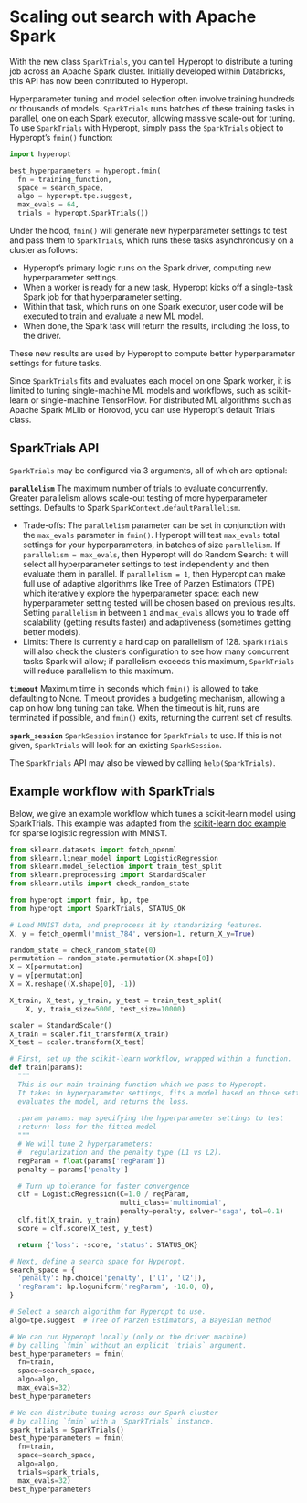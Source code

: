 # Scaling out search with Apache Spark

With the new class `SparkTrials`, you can tell Hyperopt to distribute a tuning job across an Apache Spark cluster. Initially developed within Databricks, this API has now been contributed to Hyperopt.

Hyperparameter tuning and model selection often involve training hundreds or thousands of models.  `SparkTrials` runs batches of these training tasks in parallel, one on each Spark executor, allowing massive scale-out for tuning.  To use `SparkTrials` with Hyperopt, simply pass the `SparkTrials` object to Hyperopt’s `fmin()` function:

```python
import hyperopt

best_hyperparameters = hyperopt.fmin(
  fn = training_function,
  space = search_space,
  algo = hyperopt.tpe.suggest,
  max_evals = 64,
  trials = hyperopt.SparkTrials())
```

Under the hood, `fmin()` will generate new hyperparameter settings to test and pass them to `SparkTrials`, which runs these tasks asynchronously on a cluster as follows:

- Hyperopt’s primary logic runs on the Spark driver, computing new hyperparameter settings.
- When a worker is ready for a new task, Hyperopt kicks off a single-task Spark job for that hyperparameter setting.
- Within that task, which runs on one Spark executor, user code will be executed to train and evaluate a new ML model.
- When done, the Spark task will return the results, including the loss, to the driver.  

These new results are used by Hyperopt to compute better hyperparameter settings for future tasks.

Since `SparkTrials` fits and evaluates each model on one Spark worker, it is limited to tuning single-machine ML models and workflows, such as scikit-learn or single-machine TensorFlow.  For distributed ML algorithms such as Apache Spark MLlib or Horovod, you can use Hyperopt’s default Trials class.

## SparkTrials API

`SparkTrials` may be configured via 3 arguments, all of which are optional:

**`parallelism`**
The maximum number of trials to evaluate concurrently. Greater parallelism allows scale-out testing of more hyperparameter settings. Defaults to Spark `SparkContext.defaultParallelism`.

* Trade-offs: The `parallelism` parameter can be set in conjunction with the `max_evals` parameter in `fmin()`. Hyperopt will test `max_evals` total settings for your hyperparameters, in batches of size `parallelism`.  If `parallelism = max_evals`, then Hyperopt will do Random Search: it will select all hyperparameter settings to test independently and then evaluate them in parallel.  If `parallelism = 1`, then Hyperopt can make full use of adaptive algorithms like Tree of Parzen Estimators (TPE) which iteratively explore the hyperparameter space: each new hyperparameter setting tested will be chosen based on previous results.  Setting `parallelism` in between `1` and `max_evals` allows you to trade off scalability (getting results faster) and adaptiveness (sometimes getting better models).
* Limits: There is currently a hard cap on parallelism of 128. `SparkTrials` will also check the cluster’s configuration to see how many concurrent tasks Spark will allow; if parallelism exceeds this maximum, `SparkTrials` will reduce parallelism to this maximum.

**`timeout`**
Maximum time in seconds which `fmin()` is allowed to take, defaulting to None.
Timeout provides a budgeting mechanism, allowing a cap on how long tuning can take.  When the timeout is hit, runs are terminated if possible, and `fmin()` exits, returning the current set of results.

**`spark_session`**
`SparkSession` instance for `SparkTrials` to use.  If this is not given, `SparkTrials` will look for an existing `SparkSession`.

The `SparkTrials` API may also be viewed by calling `help(SparkTrials)`.


## Example workflow with SparkTrials

Below, we give an example workflow which tunes a scikit-learn model using SparkTrials.	 This example was adapted from the [scikit-learn doc example](https://scikit-learn.org/stable/auto_examples/linear_model/plot_sparse_logistic_regression_mnist.html) for sparse logistic regression with MNIST.

```python
from sklearn.datasets import fetch_openml
from sklearn.linear_model import LogisticRegression
from sklearn.model_selection import train_test_split
from sklearn.preprocessing import StandardScaler
from sklearn.utils import check_random_state

from hyperopt import fmin, hp, tpe
from hyperopt import SparkTrials, STATUS_OK

# Load MNIST data, and preprocess it by standarizing features.
X, y = fetch_openml('mnist_784', version=1, return_X_y=True)

random_state = check_random_state(0)
permutation = random_state.permutation(X.shape[0])
X = X[permutation]
y = y[permutation]
X = X.reshape((X.shape[0], -1))

X_train, X_test, y_train, y_test = train_test_split(
    X, y, train_size=5000, test_size=10000)

scaler = StandardScaler()
X_train = scaler.fit_transform(X_train)
X_test = scaler.transform(X_test)

# First, set up the scikit-learn workflow, wrapped within a function.
def train(params):
  """
  This is our main training function which we pass to Hyperopt.
  It takes in hyperparameter settings, fits a model based on those settings,
  evaluates the model, and returns the loss.
  
  :param params: map specifying the hyperparameter settings to test
  :return: loss for the fitted model
  """
  # We will tune 2 hyperparameters:
  #  regularization and the penalty type (L1 vs L2).
  regParam = float(params['regParam'])
  penalty = params['penalty']

  # Turn up tolerance for faster convergence
  clf = LogisticRegression(C=1.0 / regParam,
                           multi_class='multinomial',
                           penalty=penalty, solver='saga', tol=0.1)
  clf.fit(X_train, y_train)
  score = clf.score(X_test, y_test)

  return {'loss': -score, 'status': STATUS_OK}

# Next, define a search space for Hyperopt.
search_space = {
  'penalty': hp.choice('penalty', ['l1', 'l2']),
  'regParam': hp.loguniform('regParam', -10.0, 0),
}

# Select a search algorithm for Hyperopt to use.
algo=tpe.suggest  # Tree of Parzen Estimators, a Bayesian method

# We can run Hyperopt locally (only on the driver machine)
# by calling `fmin` without an explicit `trials` argument.
best_hyperparameters = fmin(
  fn=train,
  space=search_space,
  algo=algo,
  max_evals=32)
best_hyperparameters

# We can distribute tuning across our Spark cluster
# by calling `fmin` with a `SparkTrials` instance.
spark_trials = SparkTrials()
best_hyperparameters = fmin(
  fn=train,
  space=search_space,
  algo=algo,
  trials=spark_trials,
  max_evals=32)
best_hyperparameters
```
